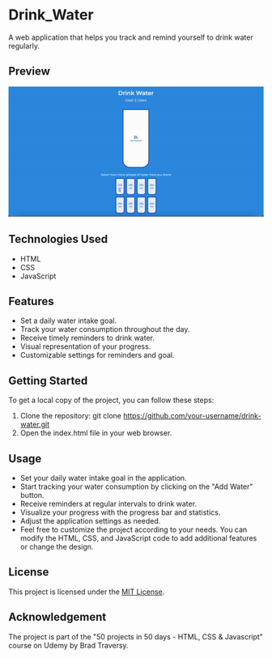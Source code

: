 # Drink_Water
A web application that helps you track and remind yourself to drink water regularly.

## Preview

![Alt Text](img/drink_water.gif)

## Technologies Used

- HTML
- CSS
- JavaScript

## Features

- Set a daily water intake goal.
- Track your water consumption throughout the day.
- Receive timely reminders to drink water.
- Visual representation of your progress.
- Customizable settings for reminders and goal.

## Getting Started

To get a local copy of the project, you can follow these steps:

1. Clone the repository: git clone https://github.com/your-username/drink-water.git
2. Open the index.html file in your web browser.

## Usage
- Set your daily water intake goal in the application.
- Start tracking your water consumption by clicking on the "Add Water" button.
- Receive reminders at regular intervals to drink water.
- Visualize your progress with the progress bar and statistics.
- Adjust the application settings as needed.
- Feel free to customize the project according to your needs. You can modify the HTML, CSS, and JavaScript code to add additional features or change the design.

## License

This project is licensed under the [MIT License](LICENSE).

## Acknowledgement

The project is part of the "50 projects in 50 days - HTML, CSS & Javascript" course on Udemy by Brad Traversy.

